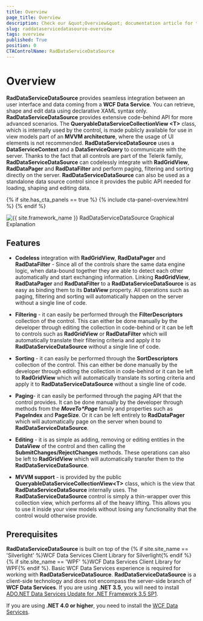 ```yaml
---
title: Overview
page_title: Overview
description: Check our &quot;Overview&quot; documentation article for the RadDataServiceDataSource {{ site.framework_name }} control.
slug: raddataservicedatasource-overview
tags: overview
published: True
position: 0
CTAControlName: RadDataServiceDataSource
---
```


# Overview

__RadDataServiceDataSource__ provides seamless integration between an user interface and data coming from a __WCF Data Service__. You can retrieve, shape and edit data using declarative XAML syntax only. __RadDataServiceDataSource__ provides extensive code-behind API for more advanced scenarios. The __QueryableDataServiceCollectionView &lt;T&gt;__ class, which is internally used by the control, is made publicly available for use in view models part of an __MVVM architecture__, where the usage of UI elements is not recommended. 
__RadDataServiceDataSource__ uses a __DataServiceContext__ and a __DataServiceQuery__ to communicate with the server. Thanks to the fact that all controls are part of the Telerik family, __RadDataServiceDataSource__ can codelessly integrate with __RadGridView__, __RadDataPager__ and __RadDataFilter__ and perform paging, filtering and sorting directly on the server. __RadDataServiceDataSource__ can also be used as a standalone data source control since it provides the public API needed for loading, shaping and editing data.

{% if site.has_cta_panels == true %}
{% include cta-panel-overview.html %}
{% endif %}

 ![{{ site.framework_name }} RadDataServiceDataSource Graphical Explanation](images/RadDataServiceDataSource_Overview.gif)





## Features

* __Codeless__ integration with __RadGridView__, __RadDataPager__ and __RadDataFilter__ - Since all of the controls share the same data engine logic, when data-bound together they are able to detect each other automatically and start exchanging information. Linking __RadGridView__, __RadDataPager__ and __RadDataFilter__ to a __RadDataServiceDataSource__ is as easy as binding them to its __DataView__ property. All operations such as paging, filtering and sorting will automatically happen on the server without a single line of code.

* __Filtering__ - it can easily be performed through the __FilterDescriptors__ collection of the control. This can either be done manually by the developer through editing the collection in code-behind or it can be left to controls such as __RadGridView__ or __RadDataFilter__ which will automatically translate their filtering criteria and apply it to __RadDataServiceDataSource__ without a single line of code.

* __Sorting__ - it can easily be performed through the __SortDescriptors__
   collection of the control. This can either be done manually by the developer through editing the collection in code-behind or it can be left to __RadGridView__ which will automatically translate its sorting criteria and apply it to __RadDataServiceDataSource__ without a single line of code.

* __Paging__- it can easily be performed through the paging API that the control provides. It can be done manually by the developer through methods from the ___MoveTo*Page___ family and properties such as __PageIndex__ and __PageSize__. Or it can be left entirely to __RadDataPager__ which will automatically page on the server when bound to __RadDataServiceDataSource__.

* __Editing__ - it is as simple as adding, removing or editing entities in the __DataView__ of the control and then calling the __SubmitChanges/RejectChanges__ methods. These operations can also be left to __RadGridView__ which will automatically transfer them to the __RadDataServiceDataSource__.

* __MVVM support__ - is provided by the public __QueryableDataServiceCollectionView&lt;T&gt;__ class, which is the view that __RadDataServiceDataSource__ internally uses. The __RadDataServiceDataSource__ control is simply a thin-wrapper over this collection view, which performs all of the heavy lifting. This allows you to use it inside your view models without losing any functionality that the control would otherwise provide.



## Prerequisites

__RadDataServiceDataSource__ is built on top of the {% if site.site_name == 'Silverlight' %}WCF Data Services Client Library for Silverlight{% endif %}{% if site.site_name == 'WPF' %}WCF Data Services Client Library for WPF{% endif %}. Basic WCF Data Services experience is required for working with __RadDataServiceDataSource__. 
__RadDataServiceDataSource__ is a client-side technology and does not encompass the server-side branch of __WCF Data Services__.
If you are using __.NET 3.5__, you will need to install [ADO.NET Data Services Update for .NET Framework 3.5 SP1](http://www.microsoft.com/download/en/details.aspx?displaylang=en&id=2343).

If you are using __.NET 4.0 or higher__, you need to install the [WCF Data Services](http://www.microsoft.com/en-us/download/details.aspx?id=29306).
